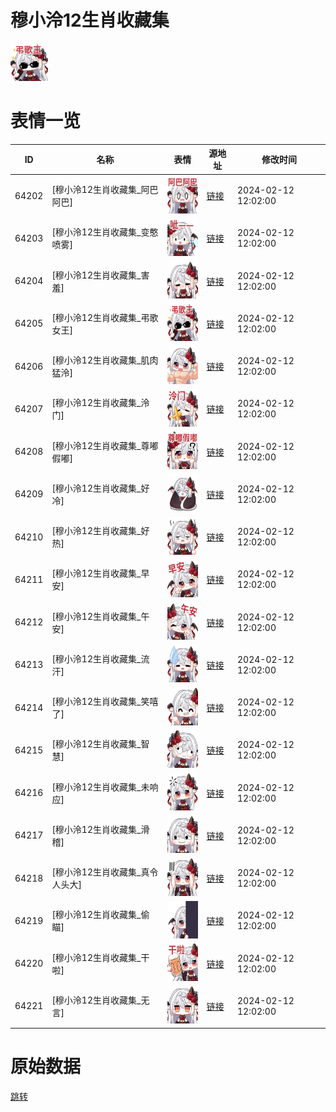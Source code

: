 # 穆小泠12生肖收藏集

<img src="./cover.png" height="60" alt="cover" />

# 表情一览

|ID|名称|表情|源地址|修改时间|
|----|----|----|----|----|
|64202|[穆小泠12生肖收藏集_阿巴阿巴]|<img src="./pic/064202_%5B穆小泠12生肖收藏集_阿巴阿巴%5D.png" height="60" alt="阿巴阿巴"/>|[链接](https://i0.hdslb.com/bfs/garb/8a660157c1459ffbd61ab12502db275c876d805e.png)|2024-02-12 12:02:00|
|64203|[穆小泠12生肖收藏集_变憨喷雾]|<img src="./pic/064203_%5B穆小泠12生肖收藏集_变憨喷雾%5D.png" height="60" alt="变憨喷雾"/>|[链接](https://i0.hdslb.com/bfs/garb/c905452a0704ce24271fff408890dc05602cc5b0.png)|2024-02-12 12:02:00|
|64204|[穆小泠12生肖收藏集_害羞]|<img src="./pic/064204_%5B穆小泠12生肖收藏集_害羞%5D.png" height="60" alt="害羞"/>|[链接](https://i0.hdslb.com/bfs/garb/1bfd7a73b9e5ab3c566eb708ce092f40c00b419f.png)|2024-02-12 12:02:00|
|64205|[穆小泠12生肖收藏集_弔歌女王]|<img src="./pic/064205_%5B穆小泠12生肖收藏集_弔歌女王%5D.png" height="60" alt="弔歌女王"/>|[链接](https://i0.hdslb.com/bfs/garb/1a9709cc56d101c438715b5211b959a2bb2c58af.png)|2024-02-12 12:02:00|
|64206|[穆小泠12生肖收藏集_肌肉猛泠]|<img src="./pic/064206_%5B穆小泠12生肖收藏集_肌肉猛泠%5D.png" height="60" alt="肌肉猛泠"/>|[链接](https://i0.hdslb.com/bfs/garb/67eb72dacf1445338c17ebcea5ff065dd880bc3f.png)|2024-02-12 12:02:00|
|64207|[穆小泠12生肖收藏集_泠门]|<img src="./pic/064207_%5B穆小泠12生肖收藏集_泠门%5D.png" height="60" alt="泠门"/>|[链接](https://i0.hdslb.com/bfs/garb/2b383ee895471653c0b9e61455ba58d929bfb72c.png)|2024-02-12 12:02:00|
|64208|[穆小泠12生肖收藏集_尊嘟假嘟]|<img src="./pic/064208_%5B穆小泠12生肖收藏集_尊嘟假嘟%5D.png" height="60" alt="尊嘟假嘟"/>|[链接](https://i0.hdslb.com/bfs/garb/e96b9fe80b20e7f4280a8aac868c139743bcdca3.png)|2024-02-12 12:02:00|
|64209|[穆小泠12生肖收藏集_好冷]|<img src="./pic/064209_%5B穆小泠12生肖收藏集_好冷%5D.png" height="60" alt="好冷"/>|[链接](https://i0.hdslb.com/bfs/garb/da80404759d6984c25ff7ee121f02d2f090acd6a.png)|2024-02-12 12:02:00|
|64210|[穆小泠12生肖收藏集_好热]|<img src="./pic/064210_%5B穆小泠12生肖收藏集_好热%5D.png" height="60" alt="好热"/>|[链接](https://i0.hdslb.com/bfs/garb/2056e38b506135ea5491ddfdbf31930e2f92d874.png)|2024-02-12 12:02:00|
|64211|[穆小泠12生肖收藏集_早安]|<img src="./pic/064211_%5B穆小泠12生肖收藏集_早安%5D.png" height="60" alt="早安"/>|[链接](https://i0.hdslb.com/bfs/garb/5cf06639eebf1df74c37d8ec54d957170b014590.png)|2024-02-12 12:02:00|
|64212|[穆小泠12生肖收藏集_午安]|<img src="./pic/064212_%5B穆小泠12生肖收藏集_午安%5D.png" height="60" alt="午安"/>|[链接](https://i0.hdslb.com/bfs/garb/fe00d3b6419da99d6d017db4edfcbaa3f784744c.png)|2024-02-12 12:02:00|
|64213|[穆小泠12生肖收藏集_流汗]|<img src="./pic/064213_%5B穆小泠12生肖收藏集_流汗%5D.png" height="60" alt="流汗"/>|[链接](https://i0.hdslb.com/bfs/garb/92f9ba04ec893f13eb9d86ee78031b458f5de98a.png)|2024-02-12 12:02:00|
|64214|[穆小泠12生肖收藏集_笑嘻了]|<img src="./pic/064214_%5B穆小泠12生肖收藏集_笑嘻了%5D.png" height="60" alt="笑嘻了"/>|[链接](https://i0.hdslb.com/bfs/garb/8785943dd47cc0a12294a0e591e063bb1cdce3ba.png)|2024-02-12 12:02:00|
|64215|[穆小泠12生肖收藏集_智慧]|<img src="./pic/064215_%5B穆小泠12生肖收藏集_智慧%5D.png" height="60" alt="智慧"/>|[链接](https://i0.hdslb.com/bfs/garb/c8416ff83c781c01ba6f7eefbd1d1ad0abdd5169.png)|2024-02-12 12:02:00|
|64216|[穆小泠12生肖收藏集_未响应]|<img src="./pic/064216_%5B穆小泠12生肖收藏集_未响应%5D.png" height="60" alt="未响应"/>|[链接](https://i0.hdslb.com/bfs/garb/bdd2e66e79d85af42f34455338c8b0f14f0dea87.png)|2024-02-12 12:02:00|
|64217|[穆小泠12生肖收藏集_滑稽]|<img src="./pic/064217_%5B穆小泠12生肖收藏集_滑稽%5D.png" height="60" alt="滑稽"/>|[链接](https://i0.hdslb.com/bfs/garb/87fb1a40c05846af9537c7e9f4b51b402819f1dd.png)|2024-02-12 12:02:00|
|64218|[穆小泠12生肖收藏集_真令人头大]|<img src="./pic/064218_%5B穆小泠12生肖收藏集_真令人头大%5D.png" height="60" alt="真令人头大"/>|[链接](https://i0.hdslb.com/bfs/garb/8eeea12b451d57ce5d8ec5a576f5d170884a80e9.png)|2024-02-12 12:02:00|
|64219|[穆小泠12生肖收藏集_偷瞄]|<img src="./pic/064219_%5B穆小泠12生肖收藏集_偷瞄%5D.png" height="60" alt="偷瞄"/>|[链接](https://i0.hdslb.com/bfs/garb/7d3d1b112b1e9a2a624b19cf0ed2f5f1200ffd06.png)|2024-02-12 12:02:00|
|64220|[穆小泠12生肖收藏集_干啦]|<img src="./pic/064220_%5B穆小泠12生肖收藏集_干啦%5D.png" height="60" alt="干啦"/>|[链接](https://i0.hdslb.com/bfs/garb/fb2e18b9a8005e0082ec74d8d11d06ab8983960e.png)|2024-02-12 12:02:00|
|64221|[穆小泠12生肖收藏集_无言]|<img src="./pic/064221_%5B穆小泠12生肖收藏集_无言%5D.png" height="60" alt="无言"/>|[链接](https://i0.hdslb.com/bfs/garb/b23091ee8d7c477509d3e73b42610b85c78d1a26.png)|2024-02-12 12:02:00|

# 原始数据

[跳转](./raw.json)

